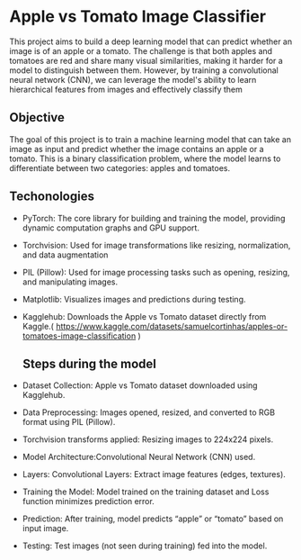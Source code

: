# Apple vs Tomato Image Classifier
This project aims to build a deep learning model that can predict whether an image is of an apple or a tomato. The challenge is that both apples and tomatoes are red and share many visual similarities, making it harder for a model to distinguish between them. However, by training a convolutional neural network (CNN), we can leverage the model's ability to learn hierarchical features from images and effectively classify them

## Objective
The goal of this project is to train a machine learning model that can take an image as input and predict whether the image contains an apple or a tomato. This is a binary classification problem, where the model learns to differentiate between two categories: apples and tomatoes.

## Techonologies 
- PyTorch: The core library for building and training the model, providing dynamic computation graphs and GPU support.
- Torchvision: Used for image transformations like resizing, normalization, and data augmentation
- PIL (Pillow): Used for image processing tasks such as opening, resizing, and manipulating images.
- Matplotlib: Visualizes images and predictions during testing.
- Kagglehub: Downloads the Apple vs Tomato dataset directly from Kaggle.( https://www.kaggle.com/datasets/samuelcortinhas/apples-or-tomatoes-image-classification )

  ## Steps during the model
 -  Dataset Collection: Apple vs Tomato dataset downloaded using Kagglehub.
  
 - Data Preprocessing: Images opened, resized, and converted to RGB format using PIL (Pillow).

 - Torchvision transforms applied: Resizing images to 224x224 pixels.

  - Model Architecture:Convolutional Neural Network (CNN) used.

  - Layers: Convolutional Layers: Extract image features (edges, textures).

  - Training the Model: Model trained on the training dataset and Loss function minimizes prediction error.

  - Prediction: After training, model predicts “apple” or “tomato” based on input image.

   - Testing: Test images (not seen during training) fed into the model.

